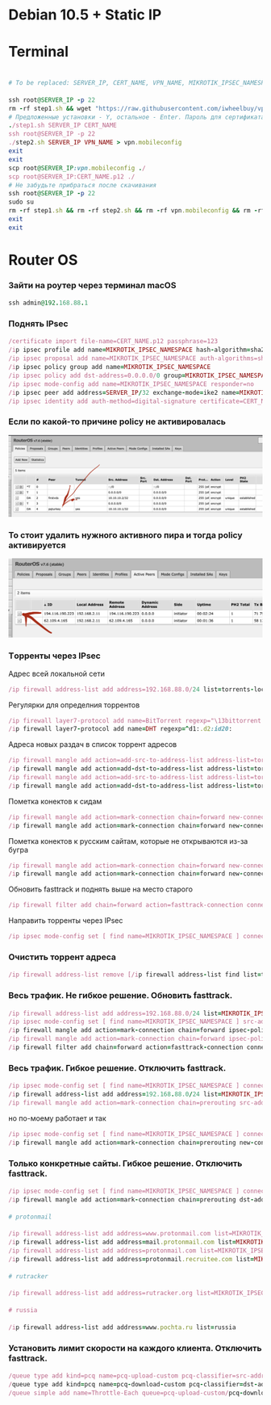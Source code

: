 # Debian 10.5 + Static IP

# Terminal

```ruby

# To be replaced: SERVER_IP, CERT_NAME, VPN_NAME, MIKROTIK_IPSEC_NAMESPACE, BRANCH_NAME

ssh root@SERVER_IP -p 22
rm -rf step1.sh && wget "https://raw.githubusercontent.com/iwheelbuy/vpn/BRANCH_NAME/step1.sh" && chmod +x step1.sh && rm -rf step2.sh && wget "https://raw.githubusercontent.com/iwheelbuy/vpn/BRANCH_NAME/step2.sh" && chmod +x step2.sh
# Предложенные установки - Y, остальное - Enter. Пароль для сертификата = 123.
./step1.sh SERVER_IP CERT_NAME
ssh root@SERVER_IP -p 22
./step2.sh SERVER_IP VPN_NAME > vpn.mobileconfig
exit
exit
scp root@SERVER_IP:vpn.mobileconfig ./
scp root@SERVER_IP:CERT_NAME.p12 ./
# Не забудьте прибраться после скачивания
ssh root@SERVER_IP -p 22
sudo su
rm -rf step1.sh && rm -rf step2.sh && rm -rf vpn.mobileconfig && rm -rf CERT_NAME.p12
exit
exit
```

# Router OS

### Зайти на роутер через терминал macOS
```ruby
ssh admin@192.168.88.1
```

### Поднять IPsec
```ruby
/certificate import file-name=CERT_NAME.p12 passphrase=123
/ip ipsec profile add name=MIKROTIK_IPSEC_NAMESPACE hash-algorithm=sha256 enc-algorithm=aes-128 dh-group=ecp256
/ip ipsec proposal add name=MIKROTIK_IPSEC_NAMESPACE auth-algorithms=sha256 enc-algorithms=aes-128-cbc pfs-group=ecp256
/ip ipsec policy group add name=MIKROTIK_IPSEC_NAMESPACE
/ip ipsec policy add dst-address=0.0.0.0/0 group=MIKROTIK_IPSEC_NAMESPACE proposal=MIKROTIK_IPSEC_NAMESPACE src-address=0.0.0.0/0 template=yes
/ip ipsec mode-config add name=MIKROTIK_IPSEC_NAMESPACE responder=no
/ip ipsec peer add address=SERVER_IP/32 exchange-mode=ike2 name=MIKROTIK_IPSEC_NAMESPACE profile=MIKROTIK_IPSEC_NAMESPACE
/ip ipsec identity add auth-method=digital-signature certificate=CERT_NAME.p12_0 generate-policy=port-strict mode-config=MIKROTIK_IPSEC_NAMESPACE peer=MIKROTIK_IPSEC_NAMESPACE policy-template-group=MIKROTIK_IPSEC_NAMESPACE
```
### Если по какой-то причине policy не активировалась
![](a.png)
### То стоит удалить нужного активного пира и тогда policy активируется
![](b.png)

### Tорренты через IPsec
Адрес всей локальной сети
```ruby
/ip firewall address-list add address=192.168.88.0/24 list=torrents-local
```
Регулярки для определния торрентов
```ruby
/ip firewall layer7-protocol add name=BitTorrent regexp="\13bittorrent protocol"
/ip firewall layer7-protocol add name=DHT regexp=^d1:.d2:id20:
```
Адреса новых раздач в список торрент адресов
```ruby
/ip firewall mangle add action=add-src-to-address-list address-list=torrents-seeds address-list-timeout=1w chain=forward dst-address-list=torrents-local layer7-protocol=BitTorrent src-address-list=!torrents-seeds
/ip firewall mangle add action=add-dst-to-address-list address-list=torrents-seeds address-list-timeout=1w chain=forward dst-address-list=!torrents-seeds layer7-protocol=BitTorrent src-address-list=torrents-local
/ip firewall mangle add action=add-src-to-address-list address-list=torrents-seeds address-list-timeout=1w chain=forward dst-address-list=torrents-local layer7-protocol=DHT src-address-list=!torrents-seeds
/ip firewall mangle add action=add-dst-to-address-list address-list=torrents-seeds address-list-timeout=1w chain=forward dst-address-list=!torrents-seeds layer7-protocol=DHT src-address-list=torrents-local
```
Пометка конектов к сидам
```ruby
/ip firewall mangle add action=mark-connection chain=forward new-connection-mark=MIKROTIK_IPSEC_NAMESPACE passthrough=yes src-address-list=torrents-seeds
/ip firewall mangle add action=mark-connection chain=forward new-connection-mark=MIKROTIK_IPSEC_NAMESPACE passthrough=yes dst-address-list=torrents-seeds
```
Пометка конектов к русским сайтам, которые не открываются из-за бугра
```ruby
/ip firewall mangle add action=mark-connection chain=forward new-connection-mark=MIKROTIK_IPSEC_NAMESPACE passthrough=yes src-address-list=russia
/ip firewall mangle add action=mark-connection chain=forward new-connection-mark=MIKROTIK_IPSEC_NAMESPACE passthrough=yes dst-address-list=russia
```
Обновить fasttrack и поднять выше на место старого
```ruby
/ip firewall filter add chain=forward action=fasttrack-connection connection-state=established,related connection-mark=!MIKROTIK_IPSEC_NAMESPACE
```
Направить торренты через IPsec
```ruby
/ip ipsec mode-config set [ find name=MIKROTIK_IPSEC_NAMESPACE ] connection-mark=MIKROTIK_IPSEC_NAMESPACE
```

### Очистить торрент адреса
```ruby
/ip firewall address-list remove [/ip firewall address-list find list=torrents-seeds]
```

### Весь трафик. Не гибкое решение. Обновить fasttrack.
```ruby
/ip firewall address-list add address=192.168.88.0/24 list=MIKROTIK_IPSEC_NAMESPACE-src
/ip ipsec mode-config set [ find name=MIKROTIK_IPSEC_NAMESPACE ] src-address-list=MIKROTIK_IPSEC_NAMESPACE-src
/ip firewall mangle add action=mark-connection chain=forward ipsec-policy=out,ipsec new-connection-mark=ipsec
/ip firewall mangle add action=mark-connection chain=forward ipsec-policy=in,ipsec new-connection-mark=ipsec
/ip firewall filter add chain=forward action=fasttrack-connection connection-state=established,related connection-mark=!ipsec
```

### Весь трафик. Гибкое решение. Отключить fasttrack.
```ruby
/ip ipsec mode-config set [ find name=MIKROTIK_IPSEC_NAMESPACE ] connection-mark=MIKROTIK_IPSEC_NAMESPACE
/ip firewall address-list add address=192.168.88.0/24 list=MIKROTIK_IPSEC_NAMESPACE-src
/ip firewall mangle add action=mark-connection chain=prerouting src-address-list=MIKROTIK_IPSEC_NAMESPACE-src new-connection-mark=MIKROTIK_IPSEC_NAMESPACE passthrough=yes
```
но по-моему работает и так
```ruby
/ip ipsec mode-config set [ find name=MIKROTIK_IPSEC_NAMESPACE ] connection-mark=MIKROTIK_IPSEC_NAMESPACE
/ip firewall mangle add action=mark-connection chain=prerouting new-connection-mark=MIKROTIK_IPSEC_NAMESPACE passthrough=yes
```

### Только конкретные сайты. Гибкое решение. Отключить fasttrack.
```ruby
/ip ipsec mode-config set [ find name=MIKROTIK_IPSEC_NAMESPACE ] connection-mark=MIKROTIK_IPSEC_NAMESPACE
/ip firewall mangle add action=mark-connection chain=prerouting dst-address-list=MIKROTIK_IPSEC_NAMESPACE-dst new-connection-mark=MIKROTIK_IPSEC_NAMESPACE passthrough=yes

# protonmail

/ip firewall address-list add address=www.protonmail.com list=MIKROTIK_IPSEC_NAMESPACE-dst
/ip firewall address-list add address=mail.protonmail.com list=MIKROTIK_IPSEC_NAMESPACE-dst
/ip firewall address-list add address=protonmail.com list=MIKROTIK_IPSEC_NAMESPACE-dst
/ip firewall address-list add address=protonmail.recruitee.com list=MIKROTIK_IPSEC_NAMESPACE-dst

# rutracker

/ip firewall address-list add address=rutracker.org list=MIKROTIK_IPSEC_NAMESPACE-dst

# russia

/ip firewall address-list add address=www.pochta.ru list=russia
```

### Установить лимит скорости на каждого клиента. Отключить fasttrack.
```ruby
/queue type add kind=pcq name=pcq-upload-custom pcq-classifier=src-address pcq-rate=2M
/queue type add kind=pcq name=pcq-download-custom pcq-classifier=dst-address pcq-rate=2M
/queue simple add name=Throttle-Each queue=pcq-upload-custom/pcq-download-custom target=192.168.1.0/24
```
